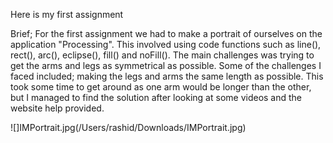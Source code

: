 Here is my first assignment

Brief;
For the first assignment we had to make a portrait of ourselves on the application "Processing". This involved using code functions such as line(), rect(), arc(), eclipse(), fill() and noFill(). The main challenges was trying to get the arms and legs as symmetrical as possible. Some of the challenges I faced included; making the legs and arms the same length as possible. This took some time to get around as one arm would be longer than the other, but I managed to find the solution after looking at some videos and the website help provided.

![]IMPortrait.jpg(/Users/rashid/Downloads/IMPortrait.jpg)
